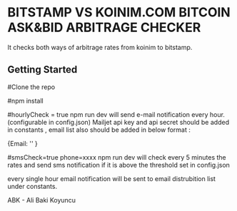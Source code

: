 BITSTAMP VS KOINIM.COM BITCOIN ASK&BID ARBITRAGE CHECKER
===============


It checks both ways of arbitrage rates from koinim to bitstamp.



Getting Started
---------------

#Clone the repo

#npm install

#hourlyCheck = true npm run dev will send e-mail notification every hour.(configurable in config.json)
Mailjet api key and api secret should be added in constants , email list also should be added in below format :

{Email: '' }

#smsCheck=true phone=xxxx npm run dev will check every 5 minutes the rates and send sms notification if it is above the threshold set in config.json

every single hour email notification will be sent to email distrubition list under constants.

ABK - Ali Baki Koyuncu
